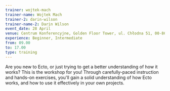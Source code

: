 ```yaml
---
trainer: wojtek-mach
trainer-name: Wojtek Mach
trainer-2: darin-wilson
trainer-name-2: Darin Wilson
event_date: 28 April
venue: Centrum Konferencyjne, Golden Floor Tower, ul. Chłodna 51, 00-867 Warszawa
experience: Beginner, Intermediate
from: 09.00
to: 17.00
type: training
---
```


Are you new to Ecto, or just trying to get a better understanding of how it works? This is the workshop for you!
Through carefully-paced instruction and hands-on exercises, you'll gain a solid understanding of how Ecto works, and how to use it effectively in your own projects.
